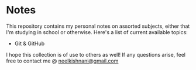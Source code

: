 # Notes

This repository contains my personal notes on assorted subjects, either that I'm studying in school or otherwise. Here's a list of current available topics:

- Git & GitHub



I hope this collection is of use to others as well! If any questions arise, feel free to contact me @ neelkishnani@gmail.com
